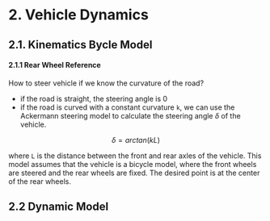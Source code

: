 # 2. Vehicle Dynamics

## 2.1. Kinematics Bycle Model

#### 2.1.1  Rear Wheel Reference

How to steer vehicle if we know the curvature of the road?

- if the road is straight, the steering angle is 0
- if the road is curved with a constant curvature `k`, we can use the Ackermann steering model to calculate the steering angle $\delta$ of the vehicle.

$$
\delta = arctan(kL)
$$

where `L` is the distance between the front and rear axles of the vehicle. This model assumes that the vehicle is a bicycle model, where the front wheels are steered and the rear wheels are fixed. The desired point is at the center of the rear wheels.

## 2.2 Dynamic Model

